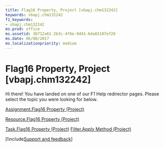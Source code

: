 ```yaml
---
title: Flag16 Property, Project [vbapj.chm132242]
keywords: vbapj.chm132242
f1_keywords:
- vbapj.chm132242
ms.prod: office
ms.assetid: 36712a61-2b3c-4f6e-9d41-6da83107ef20
ms.date: 06/08/2017
ms.localizationpriority: medium
---
```



# Flag16 Property, Project [vbapj.chm132242]

Hi there! You have landed on one of our F1 Help redirector pages. Please select the topic you were looking for below.

[Assignment.Flag16 Property (Project)](https://msdn.microsoft.com/library/fc4034ce-15b2-42fa-a292-453f5b2abacd%28Office.15%29.aspx)

[Resource.Flag16 Property (Project)](https://msdn.microsoft.com/library/5fa75173-8038-35be-ef8d-3f96e5ba377f%28Office.15%29.aspx)

[Task.Flag16 Property (Project)](https://msdn.microsoft.com/library/67fe02a6-1aed-d589-c473-149d72e2a03c%28Office.15%29.aspx)
[Filter.Apply Method (Project)](https://msdn.microsoft.com/library/bc9a406c-d4ae-0fa5-a5b1-70bf3520fac4%28Office.15%29.aspx)

[!include[Support and feedback](~/includes/feedback-boilerplate.md)]